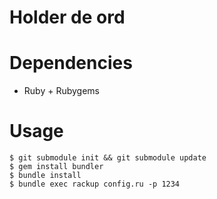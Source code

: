 Holder de ord
=============

Dependencies
============

* Ruby + Rubygems

Usage
====

```
$ git submodule init && git submodule update
$ gem install bundler
$ bundle install
$ bundle exec rackup config.ru -p 1234
```
